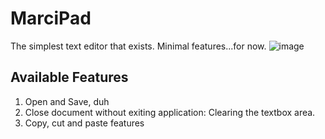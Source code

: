 # MarciPad
The simplest text editor that exists. Minimal features...for now.
![image](https://github.com/marcilustra/MarciPad/assets/111253348/f79d2627-35f4-4278-8524-53d79e10bd6f)


## Available Features
1. Open and Save, duh
2. Close document without exiting application: Clearing the textbox area.
3. Copy, cut and paste features
